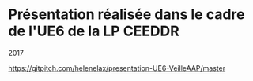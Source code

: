 # Présentation réalisée dans le cadre de l'UE6 de la LP CEEDDR
2017

https://gitpitch.com/helenelax/presentation-UE6-VeilleAAP/master
